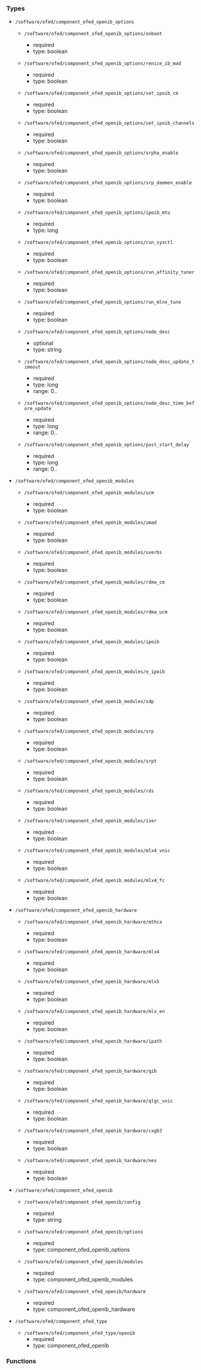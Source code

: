 ### Types

- `/software/ofed/component_ofed_openib_options`
    - `/software/ofed/component_ofed_openib_options/onboot`
        - required
        - type: boolean

    - `/software/ofed/component_ofed_openib_options/renice_ib_mad`
        - required
        - type: boolean

    - `/software/ofed/component_ofed_openib_options/set_ipoib_cm`
        - required
        - type: boolean

    - `/software/ofed/component_ofed_openib_options/set_ipoib_channels`
        - required
        - type: boolean

    - `/software/ofed/component_ofed_openib_options/srpha_enable`
        - required
        - type: boolean

    - `/software/ofed/component_ofed_openib_options/srp_daemon_enable`
        - required
        - type: boolean

    - `/software/ofed/component_ofed_openib_options/ipoib_mtu`
        - required
        - type: long

    - `/software/ofed/component_ofed_openib_options/run_sysctl`
        - required
        - type: boolean

    - `/software/ofed/component_ofed_openib_options/run_affinity_tuner`
        - required
        - type: boolean

    - `/software/ofed/component_ofed_openib_options/run_mlnx_tune`
        - required
        - type: boolean

    - `/software/ofed/component_ofed_openib_options/node_desc`
        - optional
        - type: string

    - `/software/ofed/component_ofed_openib_options/node_desc_update_timeout`
        - required
        - type: long
        - range: 0..

    - `/software/ofed/component_ofed_openib_options/node_desc_time_before_update`
        - required
        - type: long
        - range: 0..

    - `/software/ofed/component_ofed_openib_options/post_start_delay`
        - required
        - type: long
        - range: 0..

- `/software/ofed/component_ofed_openib_modules`
    - `/software/ofed/component_ofed_openib_modules/ucm`
        - required
        - type: boolean

    - `/software/ofed/component_ofed_openib_modules/umad`
        - required
        - type: boolean

    - `/software/ofed/component_ofed_openib_modules/uverbs`
        - required
        - type: boolean

    - `/software/ofed/component_ofed_openib_modules/rdma_cm`
        - required
        - type: boolean

    - `/software/ofed/component_ofed_openib_modules/rdma_ucm`
        - required
        - type: boolean

    - `/software/ofed/component_ofed_openib_modules/ipoib`
        - required
        - type: boolean

    - `/software/ofed/component_ofed_openib_modules/e_ipoib`
        - required
        - type: boolean

    - `/software/ofed/component_ofed_openib_modules/sdp`
        - required
        - type: boolean

    - `/software/ofed/component_ofed_openib_modules/srp`
        - required
        - type: boolean

    - `/software/ofed/component_ofed_openib_modules/srpt`
        - required
        - type: boolean

    - `/software/ofed/component_ofed_openib_modules/rds`
        - required
        - type: boolean

    - `/software/ofed/component_ofed_openib_modules/iser`
        - required
        - type: boolean

    - `/software/ofed/component_ofed_openib_modules/mlx4_vnic`
        - required
        - type: boolean

    - `/software/ofed/component_ofed_openib_modules/mlx4_fc`
        - required
        - type: boolean

- `/software/ofed/component_ofed_openib_hardware`
    - `/software/ofed/component_ofed_openib_hardware/mthca`
        - required
        - type: boolean

    - `/software/ofed/component_ofed_openib_hardware/mlx4`
        - required
        - type: boolean

    - `/software/ofed/component_ofed_openib_hardware/mlx5`
        - required
        - type: boolean

    - `/software/ofed/component_ofed_openib_hardware/mlx_en`
        - required
        - type: boolean

    - `/software/ofed/component_ofed_openib_hardware/ipath`
        - required
        - type: boolean

    - `/software/ofed/component_ofed_openib_hardware/qib`
        - required
        - type: boolean

    - `/software/ofed/component_ofed_openib_hardware/qlgc_vnic`
        - required
        - type: boolean

    - `/software/ofed/component_ofed_openib_hardware/cxgb3`
        - required
        - type: boolean

    - `/software/ofed/component_ofed_openib_hardware/nes`
        - required
        - type: boolean

- `/software/ofed/component_ofed_openib`
    - `/software/ofed/component_ofed_openib/config`
        - required
        - type: string

    - `/software/ofed/component_ofed_openib/options`
        - required
        - type: component_ofed_openib_options

    - `/software/ofed/component_ofed_openib/modules`
        - required
        - type: component_ofed_openib_modules

    - `/software/ofed/component_ofed_openib/hardware`
        - required
        - type: component_ofed_openib_hardware

- `/software/ofed/component_ofed_type`
    - `/software/ofed/component_ofed_type/openib`
        - required
        - type: component_ofed_openib
### Functions
